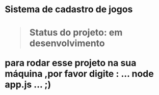 <h1>Sistema de cadastro de jogos<h1>

>Status do projeto: em desenvolvimento

para rodar esse projeto na sua máquina ,por favor digite :
...
node app.js
...
;)